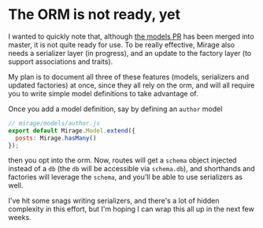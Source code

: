 # The ORM is not ready, yet

I wanted to quickly note that, although [the models PR](https://github.com/samselikoff/ember-cli-mirage/pull/82) has been merged into master, it is not quite ready for use. To be really effective, Mirage also needs a serializer layer (in progress), and an update to the factory layer (to support associations and traits).

My plan is to document all three of these features (models, serializers and updated factories) at once, since they all rely on the orm, and will all require you to write simple model definitions to take advantage of.

Once you add a model definition, say by defining an `author` model

```js
// mirage/models/author.js
export default Mirage.Model.extend({
  posts: Mirage.hasMany()
});
```

then you opt into the orm. Now, routes will get a `schema` object injected instead of a `db` (the `db` will be accessible via `schema.db`), and shorthands and factories will leverage the `schema`, and you'll be able to use serializers as well.

I've hit some snags writing serializers, and there's a lot of hidden complexity in this effort, but I'm hoping I can wrap this all up in the next few weeks.

